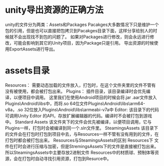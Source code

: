 # unity导出资源的正确方法
unity的文件分为两类：Assets和Packages
Pacakges大多数情况下只是维护一个包的引用，但是也可以直接把包拷贝到Pacakges目录下面，这样分享给别人的时候就不会出现找不到包的问题了。
如果对Packages进行修改，则会永远进行修改，可能会影响到其它的Unity项目，因为Package只是引用。
导出资源的时候使用ExportAssets进行导出。

# assets目录
Resources：
需要动态加载的文件放入，打包时，在这个文件夹里的文件不管有没有被使用，都会被打包出来。
Plugins：
插件目录，该目录编译时会优先编译，以便项目中调用。
这里我们在使用Android项目的时候会将.jar .aar文件放入Plugins\Android\libs中，而将.so 64位文件Plugins\Android\libs\arm64-v8a，.so 32位放入Plugins\Android\libs\armeabi-v7a中
Editor:
该目录下的代码可调用Unity Editor 的API，存放扩展编辑器的代码。编译时不会被打包到游戏中。
Standard Assets
该文件夹下的文件会优先被编译，以便项目调用，它与Plugins一样，打包时会被编译到同一个.sln文件里。
SteamingsAssets
该目录下的文件会在打包时打包到项目中去，与Resources一样不管有没有用到的文件，在打包时都会被打包出来。
Resources与SteamingsAssets的区别
Resources下 文件在打时会进行压缩与加密，但是StremingsAssets下的文件是直接被打包出来。所以SteamingsAssets中主要存放2进制文件
Resources中的材质球、预制体等资源，会在打包时自动寻找引用资源，打包到Resurce中。
